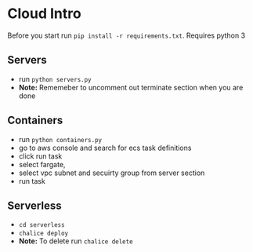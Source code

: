 # Cloud Intro

Before you start run `pip install -r requirements.txt`. Requires python 3

## Servers

* run `python servers.py`
* <b>Note:</b> Rememeber to uncomment out terminate section when you are done

## Containers

* run `python containers.py`
* go to aws console and search for ecs task definitions
* click run task
* select fargate,
* select vpc subnet and secuirty group from server section
* run task

## Serverless

* `cd serverless`
* `chalice deploy`
* <b>Note:</b> To delete run `chalice delete`
